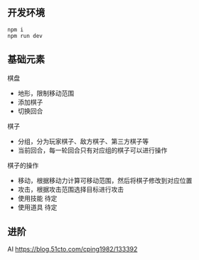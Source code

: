 


## 开发环境
```
npm i 
npm run dev
```

## 基础元素

棋盘
* 地形，限制移动范围
* 添加棋子
* 切换回合

棋子
* 分组，分为玩家棋子、敌方棋子、第三方棋子等
* 当前回合，每一轮回合只有对应组的棋子可以进行操作

棋子的操作
* 移动，根据移动力计算可移动范围，然后将棋子修改到对应位置
* 攻击，根据攻击范围选择目标进行攻击
* 使用技能 待定
* 使用道具 待定



## 进阶

AI https://blog.51cto.com/cping1982/133392
